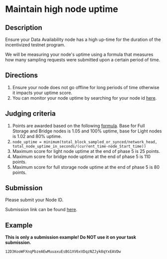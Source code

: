 # Maintain high node uptime

## Description

Ensure your Data Availability node has a high up-time for the duration of
the incentivized testnet program.

We will be measuring your node's uptime using a formula that measures
how many sampling requests were submitted upon a certain period of time.

## Directions

1. Ensure your node does not go offline for long periods of time
  otherwise it impacts your uptime score.
2. You can monitor your node uptime by searching for your node id [here](https://tiascan.com).

## Judging criteria

1. Points are awarded based on the following [formula](https://www.wolframalpha.com/input?i=y%3D1.05%5Ex%2F1.05%5E100+from+0+to+100).
  Base for Full Storage and Bridge nodes is 1.05 and 100% uptime, base
  for Light nodes is 1.02 and 80% uptime.
2. `node_uptime = minimum(total_block_sampled_or_synced/network_head, total_node_uptime_in_seconds/(current_time-node_Start_time))`
3. Maximum score for light node uptime at the end of phase 5 is 25 points.
4. Maximum score for bridge node uptime at the end of phase 5 is 110 points.
5. Maximum score for full storage node uptime at the end of phase 5 is 80 points.

## Submission

Please submit your Node ID.

Submission link can be found [here](https://celestia.knack.com/theblockspacerace#testnet-portal).

## Example

**This is only a submission example! Do NOT use it on your task submission.**

 `12D3KooWFXnqPbzeAEwMuuaxuEsBG1XV6xVDqzNZJyk8qYxEAVDw`
